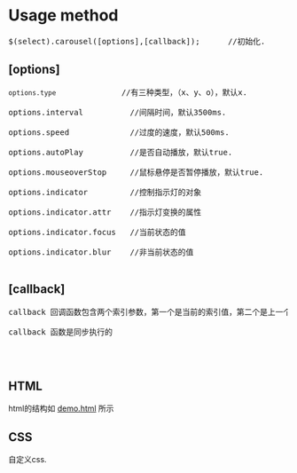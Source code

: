 # Usage method 

<pre>$(select).carousel([options],[callback]);		//初始化.</pre>
<h2>[options]</h2>
<pre>
<code>options.type</code>              //有三种类型，（x、y、o），默认x.<br>
options.interval          //间隔时间，默认3500ms.<br>
options.speed             //过度的速度，默认500ms.<br>
options.autoPlay          //是否自动播放，默认true.<br>
options.mouseoverStop     //鼠标悬停是否暂停播放，默认true.<br>
options.indicator         //控制指示灯的对象<br>
options.indicator.attr    //指示灯变换的属性<br>
options.indicator.focus   //当前状态的值<br>
options.indicator.blur    //非当前状态的值<br>
</pre>
<h2>[callback]</h2>
<pre>
callback 回调函数包含两个索引参数，第一个是当前的索引值，第二个是上一个当前的索引值<br>
callback 函数是同步执行的<br>
</pre>
<br>
<h2>HTML</h2>
<p>html的结构如 <a href="##">demo.html</a> 所示</p>
<h2>CSS</h2>
<p>自定义css.</p>
